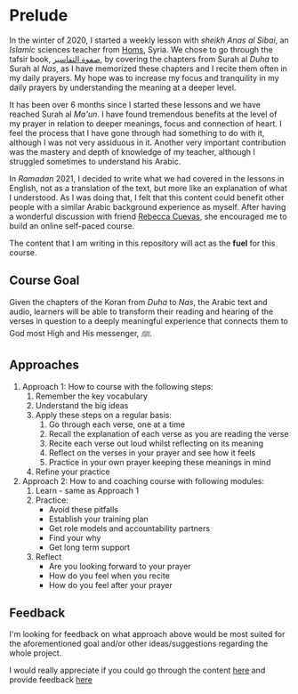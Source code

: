 # Prelude

In the winter of 2020, I started a weekly lesson with *sheikh Anas al Sibai*, an *Islamic* sciences teacher from [Homs](https://en.wikipedia.org/wiki/Homs), Syria. We chose to go through the tafsir book, [صفوة التفاسير](https://ar.wikipedia.org/wiki/%D8%B5%D9%81%D9%88%D8%A9_%D8%A7%D9%84%D8%AA%D9%81%D8%A7%D8%B3%D9%8A%D8%B1#:~:text=%D8%B5%D9%81%D9%88%D8%A9%20%D8%A7%D9%84%D8%AA%D9%81%D8%A7%D8%B3%D9%8A%D8%B1%20%D9%83%D8%AA%D8%A7%D8%A8%20%D9%81%D9%8A%20%D8%B9%D9%84%D9%85,%D8%A3%D9%82%D9%88%D8%A7%D9%84%20%D8%A3%D8%A6%D9%85%D8%A9%20%D8%A7%D9%84%D8%AA%D9%81%D8%B3%D9%8A%D8%B1%D8%8C%20%D8%A8%D8%A3%D8%B3%D9%84%D9%88%D8%A8%20%D9%85%D9%8A%D8%B3%D8%B1), by covering the chapters from Surah al *Duha* to Surah al *Nas*, as I have memorized these chapters and I recite them often in my daily prayers. My hope was to increase my focus and tranquility in my daily prayers by understanding the meaning at a deeper level. 

It has been over 6 months since I started these lessons and we have reached Surah al *Ma'un*. I have found tremendous benefits at the level of my prayer in relation to deeper meanings, focus and connection of heart. I feel the process that I have gone through had something to do with it, although I was not very assiduous in it. Another very important contribution was the mastery and depth of knowledge of my teacher, although I struggled sometimes to understand his Arabic.

In *Ramadan* 2021, I decided to write what we had covered in the lessons in English, not as a translation of the text, but more like an explanation of what I understood. As I was doing that, I felt that this content could benefit other people with a similar Arabic background experience as myself. After having a wonderful discussion with friend [Rebecca Cuevas](https://www.learnandgetsmarter.com/), she encouraged me to build an online self-paced course.

The content that I am writing in this repository will act as the **fuel** for this course.

## Course Goal

Given the chapters of the Koran from *Duha* to *Nas*, the Arabic text and audio, learners will be able to transform their reading and hearing of the verses in question to a deeply meaningful experience that connects them to God most High and His messenger, *ﷺ*.

## Approaches

1. Approach 1: How to course with the following steps:
   1. Remember the key vocabulary
   2. Understand the big ideas
   3. Apply these steps on a regular basis:
      1. Go through each verse, one at a time
      2. Recall the explanation of each verse as you are reading the verse
      3. Recite each verse out loud whilst reflecting on its meaning
      4. Reflect on the verses in your prayer and see how it feels
      5. Practice in your own prayer keeping these meanings in mind
   4. Refine your practice
2. Approach 2: How to and coaching course with following modules:
   1. Learn - same as Approach 1
   2. Practice:
      - Avoid these pitfalls
      - Establish your training plan
      - Get role models and accountability partners
      - Find your why
      - Get long term support
   3. Reflect
      - Are you looking forward to your prayer
      - How do you feel when you recite
      - How do you feel after your prayer

## Feedback

I'm looking for feedback on what approach above would be most suited for the aforementioned goal and/or other ideas/suggestions regarding the whole project.

I would really appreciate if you could go through the content <a href="https://github.com/cordobadigitalmedia/shifra-content/tree/main/safwa-al-tafsir" target="_blank">here</a> and provide feedback <a href="https://airtable.com/shr7wo7T7qEc7c7to" target="_blank">here</a>